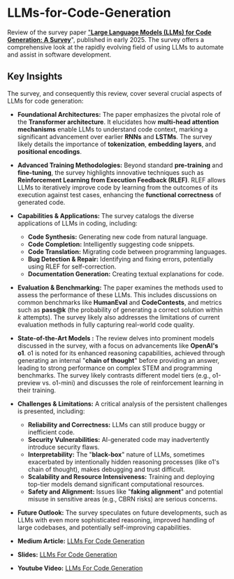 # LLMs-for-Code-Generation

Review of the survey paper ["**Large Language Models (LLMs) for Code Generation: A Survey**](https://arxiv.org/pdf/2503.01245)", published in early 2025. The survey offers a comprehensive look at the rapidly evolving field of using LLMs to automate and assist in software development.

## Key Insights

The survey, and consequently this review, cover several crucial aspects of LLMs for code generation:

* **Foundational Architectures:** The paper emphasizes the pivotal role of the **Transformer architecture**. It elucidates how **multi-head attention mechanisms** enable LLMs to understand code context, marking a significant advancement over earlier **RNNs** and **LSTMs**. The survey likely details the importance of **tokenization**, **embedding layers**, and **positional encodings**.

* **Advanced Training Methodologies:** Beyond standard **pre-training** and **fine-tuning**, the survey highlights innovative techniques such as **Reinforcement Learning from Execution Feedback (RLEF)**. RLEF allows LLMs to iteratively improve code by learning from the outcomes of its execution against test cases, enhancing the **functional correctness** of generated code.

* **Capabilities & Applications:** The survey catalogs the diverse applications of LLMs in coding, including:
    * **Code Synthesis:** Generating new code from natural language.
    * **Code Completion:** Intelligently suggesting code snippets.
    * **Code Translation:** Migrating code between programming languages.
    * **Bug Detection & Repair:** Identifying and fixing errors, potentially using RLEF for self-correction.
    * **Documentation Generation:** Creating textual explanations for code.

* **Evaluation & Benchmarking:** The paper examines the methods used to assess the performance of these LLMs. This includes discussions on common benchmarks like **HumanEval** and **CodeContests**, and metrics such as **pass@k** (the probability of generating a correct solution within $k$ attempts). The survey likely also addresses the limitations of current evaluation methods in fully capturing real-world code quality.

* **State-of-the-Art Models :** The review delves into prominent models discussed in the survey, with a focus on advancements like **OpenAI's o1**. o1 is noted for its enhanced reasoning capabilities, achieved through generating an internal "**chain of thought**" before providing an answer, leading to strong performance on complex STEM and programming benchmarks. The survey likely contrasts different model tiers (e.g., o1-preview vs. o1-mini) and discusses the role of reinforcement learning in their training.

* **Challenges & Limitations:** A critical analysis of the persistent challenges is presented, including:
    * **Reliability and Correctness:** LLMs can still produce buggy or inefficient code.
    * **Security Vulnerabilities:** AI-generated code may inadvertently introduce security flaws.
    * **Interpretability:** The "**black-box**" nature of LLMs, sometimes exacerbated by intentionally hidden reasoning processes (like o1's chain of thought), makes debugging and trust difficult.
    * **Scalability and Resource Intensiveness:** Training and deploying top-tier models demand significant computational resources.
    * **Safety and Alignment:** Issues like "**faking alignment**" and potential misuse in sensitive areas (e.g., CBRN risks) are serious concerns.

* **Future Outlook:** The survey speculates on future developments, such as LLMs with even more sophisticated reasoning, improved handling of large codebases, and potentially self-improving capabilities.




* **Medium Article:** [LLMs For Code Generation](https://medium.com/@hvr2026/llms-for-code-generation-4455a8c335c6)
* **Slides:** [LLMs For Code Generation](https://www.scribd.com/document/859400295/LLM-s-for-Code-Generation)
* **Youtube Video:** [LLMs For Code Generation](https://www.youtube.com/playlist?list=PLCGwaUpxPWO08WLWRDann-tFL3kTtGwJB)
